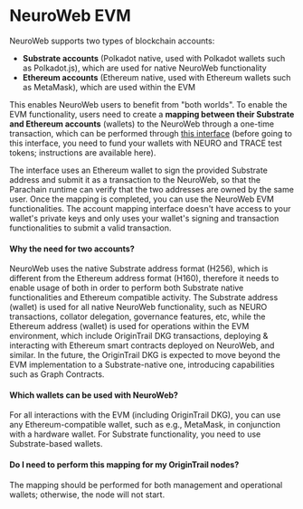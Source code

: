 # NeuroWeb EVM

NeuroWeb supports two types of blockchain accounts:

* **Substrate accounts** (Polkadot native, used with Polkadot wallets such as Polkadot.js), which are used for native NeuroWeb functionality
* **Ethereum accounts** (Ethereum native, used with Ethereum wallets such as MetaMask), which are used within the EVM

This enables NeuroWeb users to benefit from "both worlds". To enable the EVM functionality, users need to create a **mapping between their Substrate and Ethereum accounts** (wallets) to the NeuroWeb through a one-time transaction, which can be performed through [this interface](https://neuroweb.ai/evm) (before going to this interface, you need to fund your wallets with NEURO and TRACE test tokens; instructions are available here).&#x20;

The interface uses an Ethereum wallet to sign the provided Substrate address and submit it as a transaction to the NeuroWeb, so that the Parachain runtime can verify that the two addresses are owned by the same user. Once the mapping is completed, you can use the NeuroWeb EVM functionalities. The account mapping interface doesn't have access to your wallet's private keys and only uses your wallet's signing and transaction functionalities to submit a valid transaction.

#### Why the need for two accounts? <a href="#why-the-need-for-two-accounts" id="why-the-need-for-two-accounts"></a>

NeuroWeb uses the native Substrate address format (H256), which is different from the Ethereum address format (H160), therefore it needs to enable usage of both in order to perform both Substrate native functionalities and Ethereum compatible activity. The Substrate address (wallet) is used for all native NeuroWeb functionality, such as NEURO transactions, collator delegation, governance features, etc, while the Ethereum address (wallet) is used for operations within the EVM environment, which include OriginTrail DKG transactions, deploying & interacting with Ethereum smart contracts deployed on NeuroWeb, and similar. In the future, the OriginTrail DKG is expected to move beyond the EVM implementation to a Substrate-native one, introducing capabilities such as Graph Contracts.

#### Which wallets can be used with NeuroWeb? <a href="#which-wallets-can-be-used-with-origintrail-parachain-then" id="which-wallets-can-be-used-with-origintrail-parachain-then"></a>

For all interactions with the EVM (including OriginTrail DKG), you can use any Ethereum-compatible wallet, such as e.g., MetaMask, in conjunction with a hardware wallet. For Substrate functionality, you need to use Substrate-based wallets.

#### Do I need to perform this mapping for my OriginTrail nodes? <a href="#do-i-need-to-perform-this-mapping-for-my-origintrail-v6-nodes" id="do-i-need-to-perform-this-mapping-for-my-origintrail-v6-nodes"></a>

The mapping should be performed for both management and operational wallets; otherwise, the node will not start.
